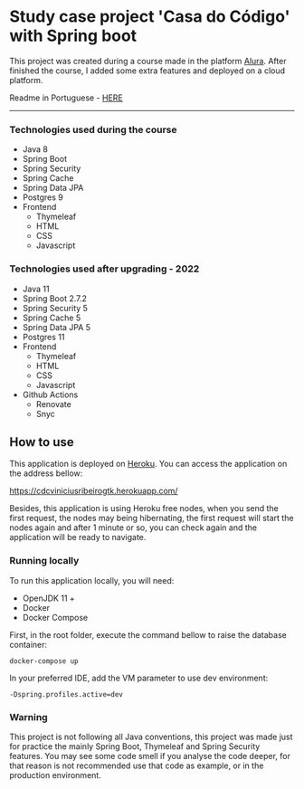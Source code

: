 # Study case project 'Casa do Código' with Spring boot

This project was created during a course made in the platform
[Alura](https://www.alura.com.br/). After finished the course,
I added some extra features and deployed on a cloud platform.

Readme in Portuguese - [HERE](README-PT.md)
<hr/>

### Technologies used during the course

- Java 8
- Spring Boot
- Spring Security
- Spring Cache
- Spring Data JPA
- Postgres 9
- Frontend
    - Thymeleaf
    - HTML
    - CSS
    - Javascript

### Technologies used after upgrading - 2022

- Java 11
- Spring Boot 2.7.2
- Spring Security 5
- Spring Cache 5
- Spring Data JPA 5
- Postgres 11
- Frontend
  - Thymeleaf
  - HTML
  - CSS
  - Javascript
- Github Actions
  - Renovate
  - Snyc

## How to use

This application is deployed on [Heroku](https://heroku.com/).
You can access the application on the address bellow:

https://cdcviniciusribeirogtk.herokuapp.com/

Besides, this application is using Heroku free nodes, when you send
the first request, the nodes may being hibernating, the first request
will start the nodes again and after 1 minute or so, you can
check again and the application will be ready to navigate.

### Running locally

To run this application locally, you will need:

- OpenJDK 11 +
- Docker
- Docker Compose

First, in the root folder, execute the command bellow to raise
the database container:

```
docker-compose up
```

In your preferred IDE, add the VM parameter to use dev environment:

```
-Dspring.profiles.active=dev
```

### Warning

This project is not following all Java conventions, this project was made just
for practice the mainly Spring Boot, Thymeleaf and Spring Security features.
You may see some code smell if you analyse the code deeper, for that reason is not recommended
use that code as example, or in the production environment.